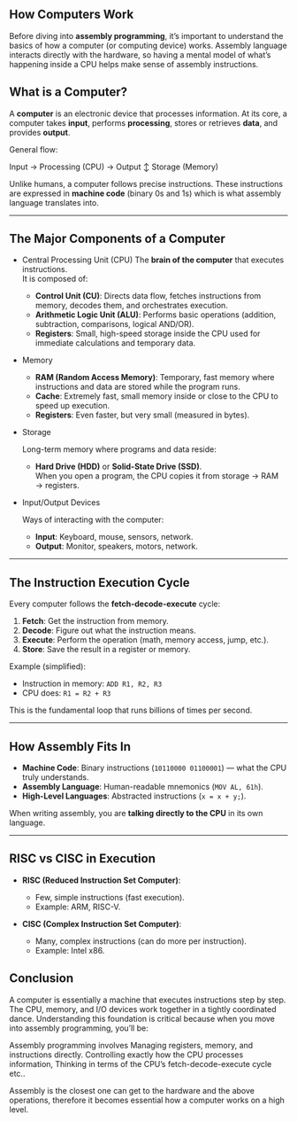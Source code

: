 ## How Computers Work

Before diving into **assembly programming**, it’s important to understand the basics of how a computer (or computing device) works.
Assembly language interacts directly with the hardware, so having a mental model of what’s happening inside a CPU helps make sense of assembly instructions.

## What is a Computer?

A **computer** is an electronic device that processes information.
At its core, a computer takes **input**, performs **processing**, stores or retrieves **data**, and provides **output**.

General flow:

Input → Processing (CPU) → Output
↕
Storage (Memory)

Unlike humans, a computer follows precise instructions. These instructions are expressed in **machine code** (binary 0s and 1s)
which is what assembly language translates into.

---

## The Major Components of a Computer

- Central Processing Unit (CPU)
  The **brain of the computer** that executes instructions.  
  It is composed of:

  - **Control Unit (CU)**: Directs data flow, fetches instructions from memory, decodes them, and orchestrates execution.
  - **Arithmetic Logic Unit (ALU)**: Performs basic operations (addition, subtraction, comparisons, logical AND/OR).
  - **Registers**: Small, high-speed storage inside the CPU used for immediate calculations and temporary data.

- Memory

  - **RAM (Random Access Memory)**: Temporary, fast memory where instructions and data are stored while the program runs.
  - **Cache**: Extremely fast, small memory inside or close to the CPU to speed up execution.
  - **Registers**: Even faster, but very small (measured in bytes).

- Storage

  Long-term memory where programs and data reside:

  - **Hard Drive (HDD)** or **Solid-State Drive (SSD)**.  
    When you open a program, the CPU copies it from storage → RAM → registers.

- Input/Output Devices

  Ways of interacting with the computer:

  - **Input**: Keyboard, mouse, sensors, network.
  - **Output**: Monitor, speakers, motors, network.

---

## The Instruction Execution Cycle

Every computer follows the **fetch-decode-execute** cycle:

1. **Fetch**: Get the instruction from memory.
2. **Decode**: Figure out what the instruction means.
3. **Execute**: Perform the operation (math, memory access, jump, etc.).
4. **Store**: Save the result in a register or memory.

Example (simplified):

- Instruction in memory: `ADD R1, R2, R3`
- CPU does: `R1 = R2 + R3`

This is the fundamental loop that runs billions of times per second.

---

## How Assembly Fits In

- **Machine Code**: Binary instructions (`10110000 01100001`) — what the CPU truly understands.
- **Assembly Language**: Human-readable mnemonics (`MOV AL, 61h`).
- **High-Level Languages**: Abstracted instructions (`x = x + y;`).

When writing assembly, you are **talking directly to the CPU** in its own language.

---

## RISC vs CISC in Execution

- **RISC (Reduced Instruction Set Computer)**:

  - Few, simple instructions (fast execution).
  - Example: ARM, RISC-V.

- **CISC (Complex Instruction Set Computer)**:
  - Many, complex instructions (can do more per instruction).
  - Example: Intel x86.

## Conclusion

A computer is essentially a machine that executes instructions step by step. The CPU, memory, and I/O devices work together in a tightly coordinated dance.
Understanding this foundation is critical because when you move into assembly programming, you’ll be:

Assembly programming involves Managing registers, memory, and instructions directly.
Controlling exactly how the CPU processes information, Thinking in terms of the CPU’s fetch-decode-execute cycle etc..

Assembly is the closest one can get to the hardware and the above operations, therefore it becomes essential how a computer works on a high level.
